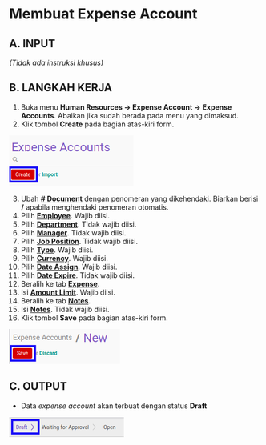 # Membuat Expense Account

## A. INPUT

*(Tidak ada instruksi khusus)*

## B. LANGKAH KERJA

1. Buka menu **Human Resources -> Expense Account -> Expense Accounts**. Abaikan jika sudah berada pada menu yang dimaksud.
2. Klik tombol **Create** pada bagian atas-kiri form.

![](../../img/expense-account/tombol-create.png)

3. Ubah **[# Document](./penjelasan.md#field-no-document)** dengan penomeran yang dikehendaki. Biarkan berisi **/** apabila menghendaki penomeran otomatis.
4. Pilih **[Employee](./penjelasan.md#field-employee)**. Wajib diisi.
5. Pilih **[Department](./penjelasan.md#field-department)**. Tidak wajib diisi.
6. Pilih **[Manager](./penjelasan.md#field-manager)**. Tidak wajib diisi.
7. Pilih **[Job Position](./penjelasan.md#field-job-position)**. Tidak wajib diisi.
8. Pilih **[Type](./penjelasan.md#field-type)**. Wajib diisi.
9. Pilih **[Currency](./penjelasan.md#field-currency)**. Wajib diisi.
10. Pilih **[Date Assign](./penjelasan.md#field-date-assign)**. Wajib diisi.
11. Pilih **[Date Expire](./penjelasan.md#field-date-expire)**. Tidak wajib diisi.
12. Beralih ke tab **[Expense](./penjelasan.md#tab-expense)**.
13. Isi **[Amount Limit](./penjelasan.md#field-amount-limit)**. Wajib diisi.
14. Beralih ke tab **[Notes](./penjelasan.md#tab-notes)**.
15. Isi **[Notes](./penjelasan.md#field-notes)**. Tidak wajib diisi.
16. Klik tombol **Save** pada bagian atas-kiri form.

![](../../img/expense-account/tombol-simpan.png)

## C. OUTPUT

* Data *expense account* akan terbuat dengan status **Draft**

![](../../img/expense-account/status-draft.png)
